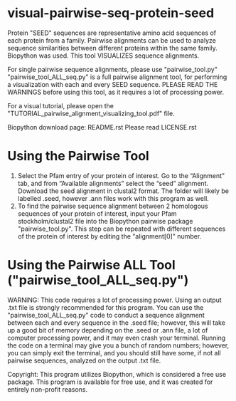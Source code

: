 # visual-pairwise-seq-protein-seed
Protein "SEED" sequences are representative amino acid sequences of each protein from a family. Pairwise alignments can be used to analyze sequence similarities between different proteins within the same family.  Biopython was used. This tool VISUALIZES sequence alignments. 

For single pairwise sequence alignments, please use "pairwise_tool.py" 
"pairwise_tool_ALL_seq.py" is a full pairwise alignment tool, for performing a visualization with each and every SEED sequence. PLEASE READ THE WARNINGS before using this tool, as it requires a lot of processing power. 

For a visual tutorial, please open the "TUTORIAL_pairwise_alignment_visualizing_tool.pdf" file. 

Biopython download page: README.rst
Please read LICENSE.rst

# Using the Pairwise Tool
1. Select the Pfam entry of your protein of interest. Go to the “Alignment” tab, and from “Available alignments” select the “seed” alignment. Download the seed alignment in clustal2 format. The folder will likely be labelled .seed, however .ann files work with this program as well. 
2. To find the pairwise sequence alignment between 2 homologous sequences of your protein of interest, input your Pfam stockholm/clustal2 file into the Biopython pairwise package "pairwise_tool.py". This step can be repeated with different sequences of the protein of interest by editing the "alignment[0]" number. 

# Using the Pairwise ALL Tool ("pairwise_tool_ALL_seq.py")
WARNING: This code requires a lot of processing power. Using an output .txt file is strongly recommended for this program. You can use the "pairwise_tool_ALL_seq.py" code to conduct a sequence alignment between each and every sequence in the .seed file; however, this will take up a good bit of memory depending on the .seed or .ann file, a lot of computer processing power, and it may even crash your terminal. Running the code on a terminal may give you a bunch of random numbers; however, you can simply exit the terminal, and you should still have some, if not all pairwise sequences, analyzed on the output .txt file.

Copyright: This program utilizes Biopython, which is considered a free use package. This program is available for free use, and it was created for entirely non-profit reasons. 
